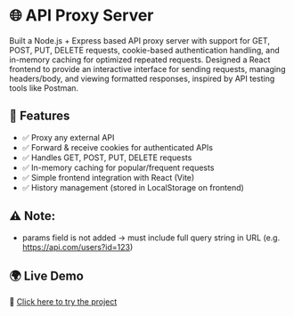 # 🌐 API Proxy Server
Built a Node.js + Express based API proxy server with support for GET, POST, PUT, DELETE requests, cookie-based authentication handling, and in-memory caching for optimized repeated requests. Designed a React frontend to provide an interactive interface for sending requests, managing headers/body, and viewing formatted responses, inspired by API testing tools like Postman.

## 🚀 Features
- ✅ Proxy any external API
- ✅ Forward & receive cookies for authenticated APIs
- ✅ Handles GET, POST, PUT, DELETE requests
- ✅ In-memory caching for popular/frequent requests
- ✅ Simple frontend integration with React (Vite)
- ✅ History management (stored in LocalStorage on frontend)

## ⚠️ Note: 
- params field is not added → must include full query string in URL (e.g. https://api.com/users?id=123)

## 🌍 Live Demo  
🔗 [Click here to try the project](https://postman-lite-nfhf.vercel.app)
